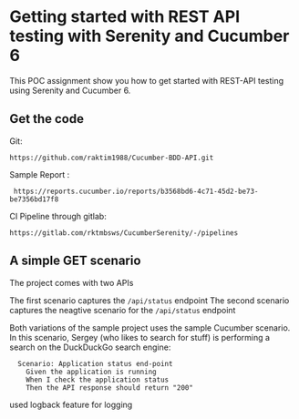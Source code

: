# Getting started with REST API testing with Serenity and Cucumber 6

This POC assignment show you how to get started with REST-API testing using Serenity and Cucumber 6.

## Get the code

Git:

    https://github.com/raktim1988/Cucumber-BDD-API.git

Sample Report : 

     https://reports.cucumber.io/reports/b3568bd6-4c71-45d2-be73-be7356bd17f8 

CI Pipeline through gitlab:
        
    https://gitlab.com/rktmbsws/CucumberSerenity/-/pipelines
    

## A simple GET scenario
The project comes with two APIs

The first scenario captures the `/api/status` endpoint
The second scenario captures the neagtive scenario for the ` /api/status ` endpoint

Both variations of the sample project uses the sample Cucumber scenario.
In this scenario, Sergey (who likes to search for stuff) is performing a search on the DuckDuckGo search engine:

```Gherkin BDD
  Scenario: Application status end-point
    Given the application is running
    When I check the application status
    Then the API response should return "200"
```
used logback feature for logging